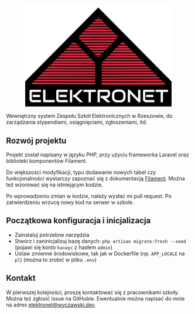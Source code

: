 <p align="center">
<img src="./public/images/logo.svg" width="400" alt="Elektronet Logo">
</p>

Wewnętrzny system Zespołu Szkół Elektronicznych w Rzeszowie, do zarządzania stypendiami, osiągnięciami, zgłoszeniami, itd.

## Rozwój projektu

Projekt został napisany w języku PHP, przy użyciu frameworka Laravel oraz biblioteki komponentów Filament.

Do większości modyfikacji, typu dodawanie nowych tabel czy funkcjonalności wystarczy zapoznać się z dokumentacją [Filament](https://filamentphp.com/). Można też wzorować się na istniejącym kodzie.

Po wprowadzeniu zmian w kodzie, należy wysłać mi pull request. Po zatwierdzeniu wrzucę nowy kod na serwer w szkole.

## Początkowa konfiguracja i inicjalizacja

- Zainstaluj potrzebne narzędzia
- Stwórz i zaninicjalizuj bazę danych: `php artisan migrate:fresh --seed` (pojawi się konto `kacwyc` z hasłem `admin`)
- Ustaw zmienne środowiskowe, tak jak w Dockerfile (np. `APP_LOCALE` na `pl`) (można to zrobić w pliku `.env`)

## Kontakt

W pierwszej kolejności, proszę kontaktować się z pracownikami szkoły. Można też zgłosić issue na GitHubie. Ewentualnie można napisać do mnie na adres [elektronet@wyczawski.dev](mailto:elektronet@wyczawski.dev).
